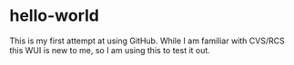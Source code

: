 # hello-world
This is my first attempt at using GitHub.  While I am familiar with CVS/RCS this WUI is new to me, so I am using this to test it out.

